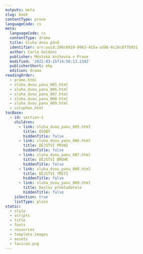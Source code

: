 ```yaml
---
outputs: meta
slug: book
contentType: prose
languageCode: cs
meta:
  languageCode: cs
  contentType: drama
  title: Sluha dvou pánů
  identifier: urn:uuid:296c0919-9963-415a-a386-6c26c077b931
  author: Carlo Goldoni
  publisher: Městská knihovna v Praze
  modified: '2022-03-15T14:56:13.234Z'
  publisherShort: mkp
  edition: drama
readingOrder:
  - promo.html
  - sluha_dvou_panu_005.html
  - sluha_dvou_panu_006.html
  - sluha_dvou_panu_007.html
  - sluha_dvou_panu_008.html
  - sluha_dvou_panu_009.html
  - colophon.html
tocBase:
  - id: section-1
    children:
      - link: sluha_dvou_panu_005.html
        title: OSOBY
        hiddenTitle: false
      - link: sluha_dvou_panu_006.html
        title: DĚJSTVÍ PRVNÍ
        hiddenTitle: false
      - link: sluha_dvou_panu_007.html
        title: DĚJSTVÍ DRUHÉ
        hiddenTitle: false
      - link: sluha_dvou_panu_008.html
        title: DĚJSTVÍ TŘETÍ
        hiddenTitle: false
      - link: sluha_dvou_panu_009.html
        title: Doslov překladatele
        hiddenTitle: false
    isSection: true
    listType: plain
static:
  - style
  - scripts
  - title
  - fonts
  - resources
  - template-images
  - assets
  - favicon.png
---
```

